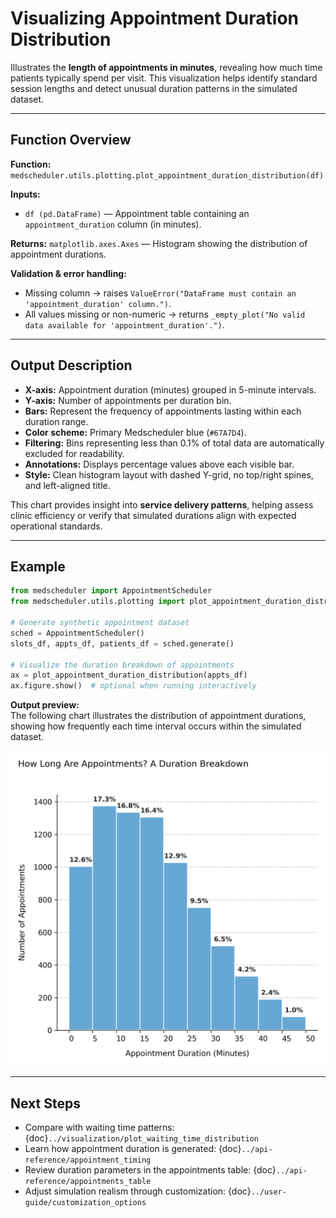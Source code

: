 # Visualizing Appointment Duration Distribution

Illustrates the **length of appointments in minutes**, revealing how much time patients typically spend per visit. This visualization helps identify standard session lengths and detect unusual duration patterns in the simulated dataset.

---

## Function Overview
**Function:** `medscheduler.utils.plotting.plot_appointment_duration_distribution(df)`

**Inputs:**
- `df (pd.DataFrame)` — Appointment table containing an `appointment_duration` column (in minutes).

**Returns:** `matplotlib.axes.Axes` — Histogram showing the distribution of appointment durations.

**Validation & error handling:**
- Missing column → raises `ValueError("DataFrame must contain an 'appointment_duration' column.")`.
- All values missing or non-numeric → returns `_empty_plot("No valid data available for 'appointment_duration'.")`.

---

## Output Description
- **X-axis:** Appointment duration (minutes) grouped in 5-minute intervals.
- **Y-axis:** Number of appointments per duration bin.
- **Bars:** Represent the frequency of appointments lasting within each duration range.
- **Color scheme:** Primary Medscheduler blue (`#67A7D4`).
- **Filtering:** Bins representing less than 0.1% of total data are automatically excluded for readability.
- **Annotations:** Displays percentage values above each visible bar.
- **Style:** Clean histogram layout with dashed Y-grid, no top/right spines, and left-aligned title.

This chart provides insight into **service delivery patterns**, helping assess clinic efficiency or verify that simulated durations align with expected operational standards.

---

## Example
```python
from medscheduler import AppointmentScheduler
from medscheduler.utils.plotting import plot_appointment_duration_distribution

# Generate synthetic appointment dataset
sched = AppointmentScheduler()
slots_df, appts_df, patients_df = sched.generate()

# Visualize the duration breakdown of appointments
ax = plot_appointment_duration_distribution(appts_df)
ax.figure.show()  # optional when running interactively
```

**Output preview:**  
The following chart illustrates the distribution of appointment durations, showing how frequently each time interval occurs within the simulated dataset.  

![Appointment Duration Distribution](../_static/visuals/visualization/plot_appointment_duration_distribution.png)

---

## Next Steps
- Compare with waiting time patterns: {doc}`../visualization/plot_waiting_time_distribution`
- Learn how appointment duration is generated: {doc}`../api-reference/appointment_timing`
- Review duration parameters in the appointments table: {doc}`../api-reference/appointments_table`
- Adjust simulation realism through customization: {doc}`../user-guide/customization_options`


